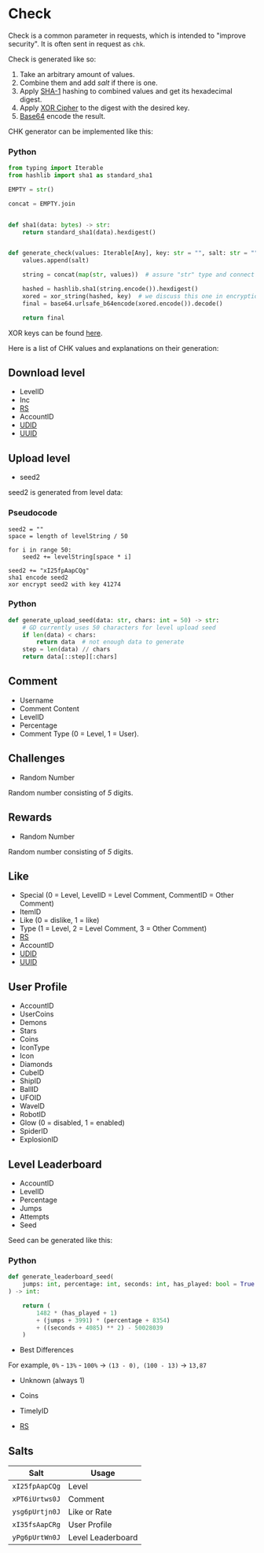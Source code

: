 # Check

Check is a common parameter in requests, which is intended to "improve security".
It is often sent in request as `chk`.

Check is generated like so:

1. Take an arbitrary amount of values.
2. Combine them and add *salt* if there is one.
3. Apply [SHA-1][SHA-1] hashing to combined values and get its hexadecimal digest.
4. Apply [XOR Cipher][XOR Cipher] to the digest with the desired key.
5. [Base64][Base64] encode the result.

CHK generator can be implemented like this:

<!-- tabs:start -->

### **Python**

```py
from typing import Iterable
from hashlib import sha1 as standard_sha1

EMPTY = str()

concat = EMPTY.join


def sha1(data: bytes) -> str:
    return standard_sha1(data).hexdigest()


def generate_check(values: Iterable[Any], key: str = "", salt: str = "") -> str:
    values.append(salt)

    string = concat(map(str, values))  # assure "str" type and connect values

    hashed = hashlib.sha1(string.encode()).hexdigest()
    xored = xor_string(hashed, key)  # we discuss this one in encryption/xor
    final = base64.urlsafe_b64encode(xored.encode()).decode()

    return final
```

<!-- tabs:end -->

XOR keys can be found [here](topics/encryption/xor.md?id=xor-keys).

Here is a list of CHK values and explanations on their generation:

## Download level

- LevelID
- Inc
- [RS](topics/encryption/id.md?id=rs)
- AccountID
- [UDID](topics/encryption/id.md?id=udid)
- [UUID](topics/encryption/id.md?id=uuid)

## Upload level

- seed2

seed2 is generated from level data:

<!-- tabs:start -->

### **Pseudocode**

```plain
seed2 = ""
space = length of levelString / 50

for i in range 50:
    seed2 += levelString[space * i]
   
seed2 += "xI25fpAapCQg"
sha1 encode seed2
xor encrypt seed2 with key 41274
```

### **Python**

```py
def generate_upload_seed(data: str, chars: int = 50) -> str:
    # GD currently uses 50 characters for level upload seed
    if len(data) < chars:
        return data  # not enough data to generate
    step = len(data) // chars
    return data[::step][:chars]
```

<!-- tabs:end -->

## Comment

- Username
- Comment Content
- LevelID
- Percentage
- Comment Type (0 = Level, 1 = User).

## Challenges

- Random Number

Random number consisting of *5* digits.

## Rewards

- Random Number

Random number consisting of *5* digits.

## Like

- Special (0 = Level, LevelID = Level Comment, CommentID = Other Comment)
- ItemID
- Like (0 = dislike, 1 = like)
- Type (1 = Level, 2 = Level Comment, 3 = Other Comment)
- [RS](topics/encryption/id.md?id=rs)
- AccountID
- [UDID](topics/encryption/id.md?id=udid)
- [UUID](topics/encryption/id.md?id=uuid)

## User Profile

- AccountID
- UserCoins
- Demons
- Stars
- Coins
- IconType
- Icon
- Diamonds
- CubeID
- ShipID
- BallID
- UFOID
- WaveID
- RobotID
- Glow (0 = disabled, 1 = enabled)
- SpiderID
- ExplosionID

## Level Leaderboard

- AccountID
- LevelID
- Percentage
- Jumps
- Attempts
- Seed

Seed can be generated like this:

<!-- tabs:start -->

### **Python**

```py
def generate_leaderboard_seed(
    jumps: int, percentage: int, seconds: int, has_played: bool = True
) -> int:

    return (
        1482 * (has_played + 1)
        + (jumps + 3991) * (percentage + 8354)
        + ((seconds + 4085) ** 2) - 50028039
    )
```

<!-- tabs:end -->

- Best Differences

For example, `0%` - `13%` - `100%` -> `(13 - 0), (100 - 13)` -> `13,87`

- Unknown (always 1)

- Coins
- TimelyID
- [RS](topics/encryption/id.md?id=rs)

## Salts

| Salt           | Usage             |
|----------------|-------------------|
| `xI25fpAapCQg` | Level             |
| `xPT6iUrtws0J` | Comment           |
| `ysg6pUrtjn0J` | Like or Rate      |
| `xI35fsAapCRg` | User Profile      |
| `yPg6pUrtWn0J` | Level Leaderboard |

[Base64]: /topics/encoding/base64
[XOR Cipher]: /topics/encoding/xor#xor-cipher
[SHA-1]: https://en.wikipedia.org/wiki/SHA-1